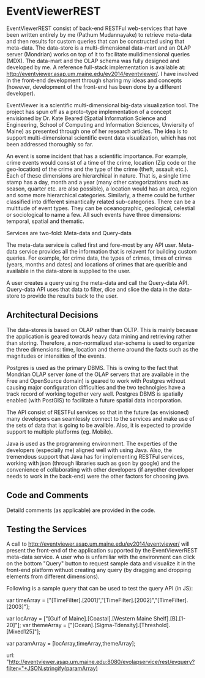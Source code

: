 EventViewerREST
===============

EventViewerREST consist of back-end RESTFul web-services that have been written entirely by me (Pathum Mudannayake) to retrieve meta-data and then results for custom queries that can be constructed using that meta-data. The data-store is a multi-dimensional data-mart and an OLAP server (Mondrian) works on top of it to facilitate mulidimensional queries (MDX). The data-mart and the OLAP schema was fully designed and developed by me. A reference full-stack implementation is available at: http://eventviewer.asap.um.maine.edu/ev2014/eventviewer/. I have involved in the front-end development through sharing my ideas and concepts      (however, development of the front-end has been done by a different developer).

EventViewer is a scientific multi-dimensional big-data visualization tool. The project has spun off as a proto-type implementation of a concept envisioned by Dr. Kate Beared (Spatial Information Science and Engineering, School of Computing and Information Sciences, Unviersity of Maine) as presented through one of her research articles. The idea is to support multi-dimensional scientific event data visualization, which has not been addressed thoroughly so far.

An event is some incident that has a scientific importance. For example, crime events would consist of a time of the crime, location (Zip code or the geo-location) of the crime and the type of the crime (theft, assault etc.). Each of these dimensions are hierarchical in nature. That is, a single time stamp has a day, month and a year (many other categorizations such as season, quarter etc. are also possible), a location would has an area, region and some more hierarchical categories. Similarly, a theme could be further classified into different simantically related sub-categories. There can be a multitude of event types. They can be oceanographic, geological, celestial or sociological to name a few. All such events have three dimensions: temporal, spatial and thematic.

Services are two-fold: Meta-data and Query-data

The meta-data service is called first and fore-most by any API user. Meta-data service provides all the information that is relavent for building custom queries. For example, for crime data, the types of crimes, times of crimes (years, months and dates) and locations of crimes that are querible and available in the data-store is supplied to the user.

A user creates a query using the meta-data and call the Query-data API. Query-data API uses that data to filter, dice and slice the data in the data-store to provide the results back to the user.

Architectural Decisions
-----------------------

The data-stores is based on OLAP rather than OLTP. This is mainly because the application is geared towards heavy data mining and retrieving rather than storing. Therefore, a non-normalized star-schema is used to organize the three dimensions: time, location and theme around the facts such as the magnitudes or intensities of the events.

Postgres is used as the primary DBMS. This is owing to the fact that Mondrian OLAP server (one of the OLAP servers that are available in the Free and OpenSource domain) is geared to work with Postgres without causing major configuration difficulties and the two technolgies have a track record of working together very well. Postgres DBMS is spatially enabled (with PostGIS) to facilitate a future spatial data incorporation.

The API consist of RESTFul services so that in the future (as envisioned) many developers can seamlessly connect to the services and make use of the sets of data that is going to be availble. Also, it is expected to provide support to multiple platforms (eg. Mobile).

Java is used as the programming environment. The experties of the developers (especially me) aligned well with using Java. Also, the tremendous support that Java has for implementing RESTFul services, working with json (through libraries such as gson by google) and the convenience of collaborating with other developers (if anyother developer needs to work in the back-end) were the other factors for choosing java.

Code and Comments
------------------

Detaild comments (as applicable) are provided in the code.

Testing the Services
---------------------

A call to http://eventviewer.asap.um.maine.edu/ev2014/eventviewer/ will present the front-end of the application supported by the EventViewerREST meta-data service. A user who is unfamiliar with the environment can click on the bottom "Query" button to request sample data and visualize it in the front-end platform withuot creating any query (by dragging and dropping elements from different dimensions).

Following is a sample query that can be used to test the query API (in JS):

var timeArray = ["[TimeFilter].[2001]","[TimeFilter].[2002]","[TimeFilter].[2003]"]; 

var locArray = ["[Gulf of Maine].[Coastal].[Western Maine Shelf].[B].[1-20]"]; var themeArray = ["[Ocean].[Sigma-Tdensity].[Threshold].[Mixed125]"];

var paramArray = [locArray,timeArray,themeArray];

url: "http://eventviewer.asap.um.maine.edu:8080/evolapservice/rest/evquery?filter="+JSON.stringify(paramArray)
